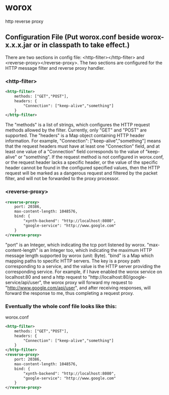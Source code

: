 # worox
http reverse proxy
## Configuration File (Put worox.conf beside worox-x.x.x.jar or in classpath to take effect.)
There are two sections in config file: \<http-filter\>\</http-filter\> and \<reverse-proxy\>\</reverse-proxy\>. The two sections are configured for the HTTP message filter and reverse proxy handler.
### \<http-filter\>
```xml
<http-filter>
    methods: ["GET","POST"],
    headers: {
        "Connection": ["keep-alive","something"]
    }
</http-filter>
```
The "methods" is a list of strings, which configures the HTTP request methods allowed by the filter. Currently, only "GET" and "POST" are supported. The "headers" is a Map object containing HTTP header information. For example, "Connection": ["keep-alive","something"] means that the request headers must have at least one "Connection" field, and at least one value of a "Connection" field corresponds to the value of "keep-alive" or "something". If the request method is not configured in worox.conf, or the request header lacks a specific header, or the value of the specific header cannot be found in the configured specified values, then the HTTP request will be marked as a dangerous request and filtered by the packet filter, and will not be forwarded to the proxy processor.
### \<reverse-proxy\>
```xml
<reverse-proxy>
    port: 20386,
    max-content-length: 1048576,
    bind: {
        "xynth-backend": "http://localhost:8080",
        "google-service": "http://www.google.com"
    }
</reverse-proxy>
```
"port" is an Integer, which indicating the tcp port listened by worox. "max-content-length" is an Integer too, which indicating the maximum HTTP message length supported by worox (unit: Byte). "bind" is a Map which mapping paths to specific HTTP servers. The key is a proxy path corresponding to a service, and the value is the HTTP server providing the corresponding service. For example, if I have enabled the worox service on localhost:80 and send a http request to "http://localhost:80/google-service/api/user", the worox proxy will forward my request to "http://www.google.com/api/user", and after receiving responses, will forward the response to me, thus completing a request proxy.
### Eventually the whole conf file looks like this: 
worox.conf
```xml
<http-filter>
    methods: ["GET","POST"],
    headers: {
        "Connection": ["keep-alive","something"]
    }
</http-filter>
<reverse-proxy>
    port: 20386,
    max-content-length: 1048576,
    bind: {
        "xynth-backend": "http://localhost:8080",
        "google-service": "http://www.google.com"
    }
</reverse-proxy>
```
